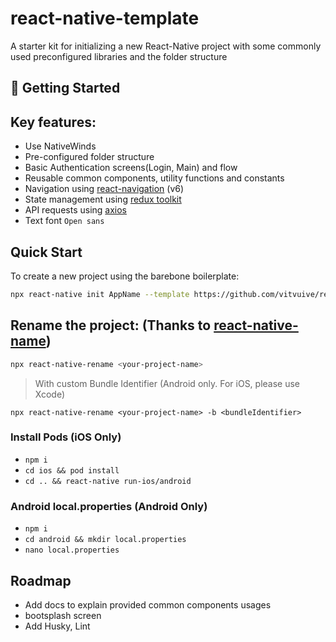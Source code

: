 # react-native-template

A starter kit for initializing a new React-Native project with some commonly used preconfigured libraries and the folder structure

## 🚀 Getting Started

## Key features:
- Use NativeWinds
- Pre-configured folder structure
- Basic Authentication screens(Login, Main) and flow
- Reusable common components, utility functions and constants
- Navigation using [react-navigation](https://reactnavigation.org/) (v6)
- State management using [redux toolkit](https://redux-toolkit.js.org/)
- API requests using [axios](https://axios-http.com/)
- Text font `Open sans`

## Quick Start

To create a new project using the barebone boilerplate:

```sh
npx react-native init AppName --template https://github.com/vitvuive/react-native-template.git
```

## Rename the project: (Thanks to [react-native-name](https://github.com/junedomingo/react-native-rename))

```sh
npx react-native-rename <your-project-name>
```

> With custom Bundle Identifier (Android only. For iOS, please use Xcode)

```sj
npx react-native-rename <your-project-name> -b <bundleIdentifier>
```

### Install Pods (iOS Only)

- `npm i`
- `cd ios && pod install`
- `cd .. && react-native run-ios/android`

### Android local.properties (Android Only)

- `npm i`
- `cd android && mkdir local.properties`
- `nano local.properties`

## Roadmap

- Add docs to explain provided common components usages
- bootsplash screen
- Add Husky, Lint
